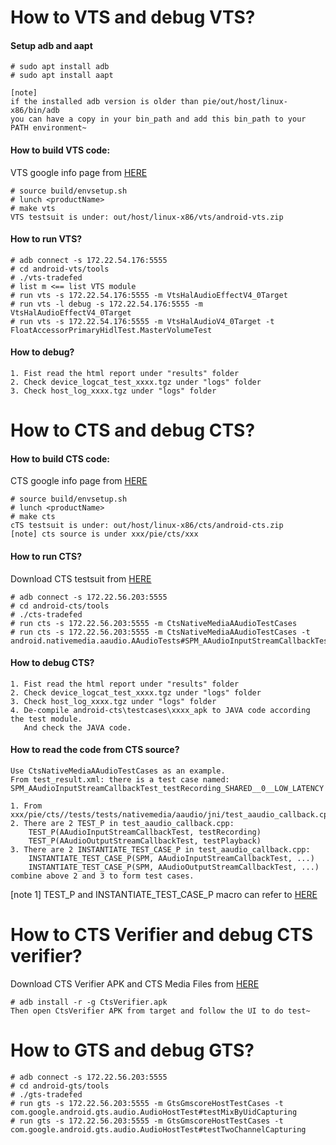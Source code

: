# How to VTS and debug VTS?
#### Setup adb and aapt
    # sudo apt install adb
    # sudo apt install aapt
    
    [note] 
    if the installed adb version is older than pie/out/host/linux-x86/bin/adb
    you can have a copy in your bin_path and add this bin_path to your PATH environment~
    
#### How to build VTS code:  
VTS google info page from [HERE](https://source.android.com/compatibility/vts/systems)  

    # source build/envsetup.sh
    # lunch <productName>
    # make vts
    VTS testsuit is under: out/host/linux-x86/vts/android-vts.zip

#### How to run VTS?  
    # adb connect -s 172.22.54.176:5555
    # cd android-vts/tools
    # ./vts-tradefed
    # list m <== list VTS module
    # run vts -s 172.22.54.176:5555 -m VtsHalAudioEffectV4_0Target
    # run vts -l debug -s 172.22.54.176:5555 -m VtsHalAudioEffectV4_0Target
    # run vts -s 172.22.54.176:5555 -m VtsHalAudioV4_0Target -t FloatAccessorPrimaryHidlTest.MasterVolumeTest
    
#### How to debug?
    1. Fist read the html report under "results" folder
    2. Check device_logcat_test_xxxx.tgz under "logs" folder
    3. Check host_log_xxxx.tgz under "logs" folder
    
# How to CTS and debug CTS?
#### How to build CTS code:  
CTS google info page from [HERE](https://source.android.com/compatibility/cts/development)  

    # source build/envsetup.sh
    # lunch <productName>
    # make cts
    cTS testsuit is under: out/host/linux-x86/cts/android-cts.zip
    [note] cts source is under xxx/pie/cts/xxx
    
#### How to run CTS? 
Download CTS testsuit from [HERE](https://source.android.com/compatibility/cts/downloads)  

    # adb connect -s 172.22.56.203:5555
    # cd android-cts/tools
    # ./cts-tradefed
    # run cts -s 172.22.56.203:5555 -m CtsNativeMediaAAudioTestCases
    # run cts -s 172.22.56.203:5555 -m CtsNativeMediaAAudioTestCases -t android.nativemedia.aaudio.AAudioTests#SPM_AAudioInputStreamCallbackTest_testRecording_SHARED__0__DEFAULT
    
#### How to debug CTS? 
    1. Fist read the html report under "results" folder
    2. Check device_logcat_test_xxxx.tgz under "logs" folder
    3. Check host_log_xxxx.tgz under "logs" folder
    4. De-compile android-cts\testcases\xxxx_apk to JAVA code according the test module.
       And check the JAVA code.

#### How to read the code from CTS source?
    Use CtsNativeMediaAAudioTestCases as an example.
    From test_result.xml: there is a test case named:
    SPM_AAudioInputStreamCallbackTest_testRecording_SHARED__0__LOW_LATENCY
    
    1. From xxx/pie/cts//tests/tests/nativemedia/aaudio/jni/test_aaudio_callback.cpp
    2. There are 2 TEST_P in test_aaudio_callback.cpp:
        TEST_P(AAudioInputStreamCallbackTest, testRecording)
        TEST_P(AAudioOutputStreamCallbackTest, testPlayback)
    3. There are 2 INSTANTIATE_TEST_CASE_P in test_aaudio_callback.cpp:
        INSTANTIATE_TEST_CASE_P(SPM, AAudioInputStreamCallbackTest, ...)
        INSTANTIATE_TEST_CASE_P(SPM, AAudioOutputStreamCallbackTest, ...)
    combine above 2 and 3 to form test cases.
[note 1] TEST_P and INSTANTIATE_TEST_CASE_P macro can refer to [HERE](https://github.com/abseil/googletest/blob/master/googletest/docs/advanced.md)
# How to CTS Verifier and debug CTS verifier?
Download  CTS Verifier APK and CTS Media Files from [HERE](https://source.android.com/compatibility/cts/verifier)

    # adb install -r -g CtsVerifier.apk
    Then open CtsVerifier APK from target and follow the UI to do test~
    
# How to GTS and debug GTS?
    # adb connect -s 172.22.56.203:5555
    # cd android-gts/tools
    # ./gts-tradefed 
    # run gts -s 172.22.56.203:5555 -m GtsGmscoreHostTestCases -t com.google.android.gts.audio.AudioHostTest#testMixByUidCapturing
    # run gts -s 172.22.56.203:5555 -m GtsGmscoreHostTestCases -t com.google.android.gts.audio.AudioHostTest#testTwoChannelCapturing
